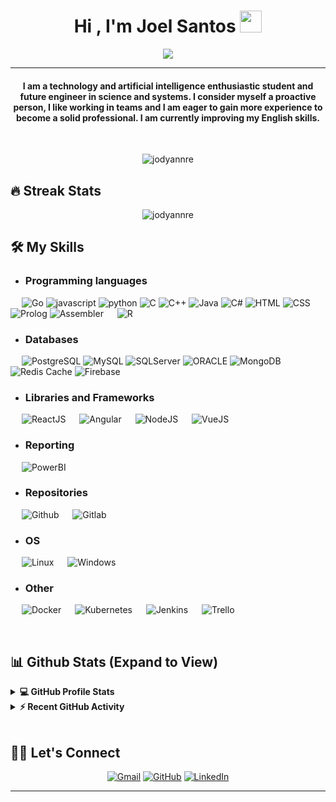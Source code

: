 
<h1 align="center">Hi , I'm Joel Santos <img src="https://media.giphy.com/media/hvRJCLFzcasrR4ia7z/giphy.gif" width="35"></h1>
<p align="center">
  <a href="https://github.com/DenverCoder1/readme-typing-svg"><img src="https://readme-typing-svg.herokuapp.com?lines=Computer+Science+Student;Always%20learning%20new%20things&center=true&width=500&height=50"></a>
</p>
<hr/>
<h4 align="center">I am a technology and artificial intelligence enthusiastic student and future engineer in science and systems.
I consider myself a proactive person, I like working in teams and I am eager to gain more experience to become a solid professional.
I am currently improving my English skills.</h4>
<br>
<p align="center"> <img src="https://komarev.com/ghpvc/?username=jodyannre&label=Profile%20views&color=0e75b6&style=plastic" alt="jodyannre" /> </p>

## 🔥 Streak Stats
<p align="center"><img src="https://github-readme-streak-stats.herokuapp.com/?user=jodyannre&theme=algolia" alt="jodyannre"  /></p>


## 🛠️ My Skills

- ### Programming languages

<p align="left"> 
  &emsp; 
  <img alt="Go" src="https://img.shields.io/badge/go-blue?style=for-the-badge&logo=goland">
  <img alt="javascript" src="https://img.shields.io/badge/JavaScript-323330?style=for-the-badge&logo=javascript&logoColor=F7DF1E">
  <img alt="python" src="https://img.shields.io/badge/Python-FFD43B?style=for-the-badge&logo=python&logoColor=blue">
  <img alt="C" src="https://img.shields.io/badge/C-00599C?style=for-the-badge&logo=c&logoColor=white">
  <img alt="C++" src="https://img.shields.io/badge/C%2B%2B-00599C?style=for-the-badge&logo=c%2B%2B&logoColor=white">
  <img alt="Java" src="https://img.shields.io/badge/java-%23ED8B00.svg?style=for-the-badge&logo=openjdk&logoColor=white">
  <img alt="C#" src="https://img.shields.io/badge/C%23-239120?style=for-the-badge&logo=c-sharp&logoColor=white">
  <img alt="HTML" src="https://img.shields.io/badge/HTML5-E34F26?style=for-the-badge&logo=html5&logoColor=white">
  <img alt="CSS" src="https://img.shields.io/badge/CSS3-1572B6?style=for-the-badge&logo=css3&logoColor=white">
  <img alt="Prolog" src="https://img.shields.io/badge/prolog-white?style=for-the-badge">
  <img alt="Assembler" src="https://img.shields.io/badge/assembler-gray?style=for-the-badge&logo=assemblyscript">
  &emsp;
  <img alt="R" src="https://img.shields.io/badge/R-276DC3?style=for-the-badge&logo=r&logoColor=white">
</p>

- ### Databases
<p align="left"> 
  &emsp; 
  <img alt="PostgreSQL" src="https://img.shields.io/badge/postgresql-orange?style=for-the-badge&logo=postgresql&logoColor=white">
  <img alt="MySQL" src="https://img.shields.io/badge/mysql-blue?style=for-the-badge&logo=mysql&logoColor=white">
  <img alt="SQLServer" src="https://img.shields.io/badge/sqlserver-gray?style=for-the-badge&logo=microsoftsqlserver">
  <img alt="ORACLE" src="https://img.shields.io/badge/oracle-red?style=for-the-badge&logo=oracle">
  <img alt="MongoDB" src="https://img.shields.io/badge/mongodb-green?style=for-the-badge&logo=mongodb">
  <img alt="Redis Cache" src="https://img.shields.io/badge/redis cache-white?style=for-the-badge&logo=redis">  
  <img alt="Firebase" src="https://img.shields.io/badge/firebase-gray?style=for-the-badge&logo=firebase"> 
</p>

- ### Libraries and Frameworks
<p align="left">
  &emsp;
	<a><img alt="ReactJS" src="https://shields.io/badge/react-black?logo=react&style=for-the-badge"></a>
  &emsp;
	<a><img alt="Angular" src ="https://img.shields.io/badge/Angular-DD0031?style=for-the-badge&logo=angular&logoColor=white"/></a>
  &emsp;
  <a><img alt="NodeJS" src="https://shields.io/badge/node.js-green?logo=node.js&style=for-the-badge"></a>
  &emsp;
	<a><img alt="VueJS" src ="https://img.shields.io/badge/Vue.js-35495E?style=for-the-badge&logo=vuedotjs&logoColor=4FC08D"/></a>
</p>
  
- ### Reporting
<p align="left">
  &emsp;
  <a><img alt="PowerBI" src="https://shields.io/badge/powerbi-yellow?logo=powerbi&style=for-the-badge"></a>
 </p>

- ### Repositories
<p align="left">
  &emsp;
  <a><img alt="Github" src="https://shields.io/badge/github-black?logo=github&style=for-the-badge"></a>
  &emsp;
  <a><img alt="Gitlab" src="https://shields.io/badge/gitlab-blue?logo=gitlab&style=for-the-badge"></a>
 </p>


- ### OS
 
<p align="left">
  &emsp;
  <a><img alt="Linux" src="https://shields.io/badge/linux-black?logo=linux&style=for-the-badge"></a>
  &emsp;
  <a><img alt="Windows" src="https://shields.io/badge/windows-blue?logo=windows&style=for-the-badge"></a>
 </p>


- ### Other
 
<p align="left">
  &emsp;
  <a><img alt="Docker" src="https://shields.io/badge/docker-blue?logo=docker&style=for-the-badge"></a>
  &emsp;
  <a><img alt="Kubernetes" src="https://shields.io/badge/kubernetes-violet?logo=kubernetes&style=for-the-badge"></a>
  &emsp;
  <a><img alt="Jenkins" src="https://shields.io/badge/jenkins-white?logo=jenkins&style=for-the-badge"></a>
  &emsp;
  <a><img alt="Trello" src="https://shields.io/badge/trello-pink?logo=trello&style=for-the-badge"></a>
 </p>

<br/>

## 📊 Github Stats (Expand to View) 


<details> 
  <summary><b>💻 GitHub Profile Stats</b></summary>
  <br/>
  <p align="center">
    <a href="https://github.com/anuraghazra/github-readme-stats"><img alt="Joel's Github Stats" src="https://github-readme-stats.vercel.app/api?username=jodyannre&show_icons=true&count_private=true&theme=algolia" height="192px"/></a>
<br/>
  &nbsp;
	  <img src="https://github-readme-stats.vercel.app/api/top-langs?username=jodyannre&show_icons=true&locale=en&layout=compact&theme=algolia" alt="jodyannre" height="192px"/>
  <br/>
  <b>Note:</b> Top languages is only a metric of the languages my public code consists of and doesn't reflect experience or skill level.
  </p>
</details>


<details>
  <summary><b>⚡ Recent GitHub Activity</b></summary>
  <br/>
   <a href="https://github.com/Jodyannre"><img alt="Joel's Activity Graph" src="https://activity-graph.herokuapp.com/graph?username=jodyannre&custom_title=Joel's%20Contribution%20Graph&theme=react-dark" /></a>
  <br/>

</details>

<br/>

## 🙋‍♀️ Let's Connect
<p align="center">
	<a href="mailto:jers.033@gmail.com"><img src="https://img.icons8.com/bubbles/50/000000/gmail.png" alt="Gmail"/></a>
	<a href="https://github.com/Jodyannre"><img src="https://img.icons8.com/bubbles/50/000000/github.png" alt="GitHub"/></a>
	<a href="https://linkedin.com/in/joddie-santos"><img src="https://img.icons8.com/bubbles/50/000000/linkedin.png" alt="LinkedIn"/></a>	
</p>

<hr/>
